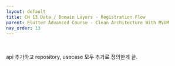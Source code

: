 ```yaml
---
layout: default
title: CH 13 Data / Domain Layers - Registration Flow
parent: Flutter Advanced Course - Clean Architecture With MVVM
nav_order: 13
---
```


<br>

api 추가하고 repository, usecase 모두 추가로 정의한게 끝.
